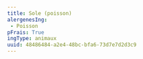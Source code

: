 ```yaml
---
title: Sole (poisson)
alergenesIng:
 - Poisson
pFrais: True
ingType: animaux
uuid: 48486484-a2e4-48bc-bfa6-73d7e7d2d3c9
---
```

